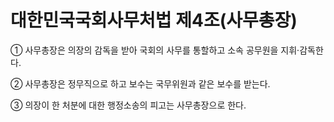 # 대한민국국회사무처법 제4조(사무총장)

① 사무총장은 의장의 감독을 받아 국회의 사무를 통할하고 소속 공무원을 지휘·감독한다.  

② 사무총장은 정무직으로 하고 보수는 국무위원과 같은 보수를 받는다.  

③ 의장이 한 처분에 대한 행정소송의 피고는 사무총장으로 한다.
